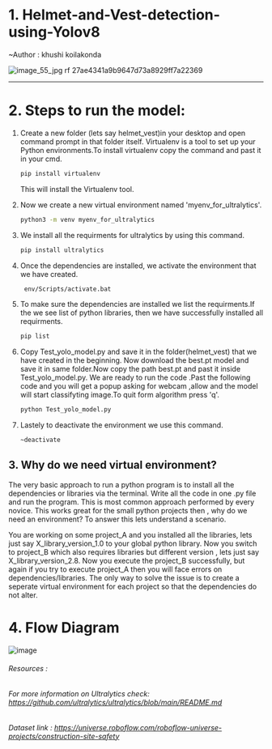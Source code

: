 # 1. Helmet-and-Vest-detection-using-Yolov8
~Author : khushi koilakonda

![image_55_jpg rf 27ae4341a9b9647d73a8929ff7a22369](https://github.com/Prathama-sanshi/Helmet-and-Vest-detection-using-Yolov8/assets/59955378/a1b334fe-1603-4da3-ab55-76581ff536c2)


<hr>

# 2. Steps to run the model:
<ol>
  
<li>
<p>Create a new folder (lets say helmet_vest)in your desktop and open command prompt in that folder itself.
  Virtualenv is a tool to set up your Python environments.To install virtualenv copy the command and past it in your cmd.
</p>
  
```bash
pip install virtualenv
```
  This will install the Virtualenv tool.
</li>
<li>
  
  Now we create a new virtual environment named 'myenv_for_ultralytics'. 
  ```bash
python3 -m venv myenv_for_ultralytics
``` 
</li>
<li>
  We install all the requirments for ultralytics by using this command.
  
```bash
pip install ultralytics
```
</li>
<li>
  Once the dependencies are installed, we activate the environment that we have created.
    
```bash
 env/Scripts/activate.bat
```
</li>
<li>
  To make sure the dependencies are installed we list the requirments.If the we see list of python libraries, then we have successfully installed all requirments.
  
  ```bash
 pip list
```
</li>
<li>
Copy Test_yolo_model.py and save it in the folder(helmet_vest) that we have created in the beginning. Now download the best.pt model and save it in same folder.Now copy the path best.pt and past it inside Test_yolo_model.py. We are ready to run the code .Past the following code and you will get a popup asking for webcam ,allow and the model will start classifyting image.To quit form algorithm press 'q'.
  
  ```bash
python Test_yolo_model.py
```

</li>
  <li>
    Lastely to deactivate the environment we use this command.
    
  ```bash
~deactivate
```
  </li>
</ol>

## 3. Why do we need virtual environment?
<p>
  The very basic approach to run a python program is to install all the dependencies or libraries via the terminal. Write all the code in one .py file and run the program. This is most common approach performed by every novice. This works great for the small python projects then , why do we need an environment? To answer this lets understand a scenario.
</p>
<p>
  You are working on some project_A and you installed all the libraries, lets just say X_library_version_1.0 to your global python library. Now you switch to project_B which also requires libraries but different version , lets just say X_library_version_2.8. Now you execute the project_B successfully, but again if you try to execute project_A then you will face errors on dependencies/libraries. The only way to solve the issue is to create a seperate virtual environment for each project so that the dependencies do not alter. 
</p>

# 4. Flow Diagram

![image](https://github.com/Prathama-sanshi/Helmet-and-Vest-detection-using-Yolov8/assets/59955378/9efccf93-9d8b-45b8-a21b-41e9ed05d420)



###### Resources :
###### For more information on Ultralytics check: https://github.com/ultralytics/ultralytics/blob/main/README.md
###### Dataset link : https://universe.roboflow.com/roboflow-universe-projects/construction-site-safety

